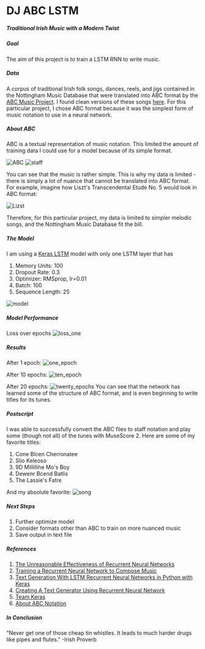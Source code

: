 # DJ ABC LSTM
##### Traditional Irish Music with a Modern Twist

##### Goal
The aim of this project is to train a LSTM RNN to write music.

##### Data
A corpus of traditional Irish folk songs, dances, reels, and jigs contained in the Nottingham Music Database that were translated into ABC format by the [ABC Music Project](http://abc.sourceforge.net/NMD/). I found clean versions of these songs [here](http://abc.sourceforge.net/NMD/).
For this particular project, I chose ABC format because it was the simplest form of music notation to use in a neural network.


##### About ABC
ABC is a textual representation of music notation. This limited the amount of training data I could use for a model because of its simple format.

![ABC](images/abc.png) ![staff](images/abc_music.png)

You can see that the music is rather simple. This is why my data is limited - there is simply a lot of nuance that cannot be translated into ABC format. For example, imagine how Liszt's Transcendental Etude No. 5 would look in ABC format:

![Lizst](images/transcendental_etude.png)

Therefore, for this particular project, my data is limited to simpler melodic songs, and the Nottingham Music Database fit the bill.

##### The Model

I am using a [Keras LSTM](https://keras.io/layers/recurrent/#lstm) model with only one LSTM layer that has
1. Memory Units: 100
2. Dropout Rate: 0.3
3. Optimizer: RMSprop, lr=0.01
4. Batch: 100
5. Sequence Length: 25

![model](images/lstm_better.png)

##### Model Performance

Loss over epochs
![loss_one](images/log_one.png)



##### Results
After 1 epoch:
![one_epoch](images/one_epoch.png)

After 10 epochs:
![ten_epoch](images/ten_epochs.png)

After 20 epochs:
![twenty_epochs](images/twenty_epochs.png)
You can see that the network has learned some of the structure of ABC format, and is even beginning to write titles for its tunes.

##### Postscript
I was able to successfully convert the ABC files to staff notation and play some (though not all) of the tunes with MuseScore 2. Here are some of my favorite titles:

1. Cone Blcen Cherronatee
2. Slio Keleoso
3. 9D Millillihe Mo's Boy
4. Dewenr Bcend Batlis
5. The Lassie's Fatre

And my absolute favorite:
![song](images/song.png)

##### Next Steps
1. Further optimize model
2. Consider formats other than ABC to train on more nuanced music
3. Save output in text file



##### References
1. [The Unreasonable Effectiveness of Recurrent Neural Networks](http://karpathy.github.io/2015/05/21/rnn-effectiveness/)
2. [Training a Recurrent Neural Network to Compose Music](https://maraoz.com/2016/02/02/abc-rnn/)
3. [Text Generation With LSTM Recurrent Neural Networks in Python with Keras](https://machinelearningmastery.com/text-generation-lstm-recurrent-neural-networks-python-keras/)
4. [Creating A Text Generator Using Recurrent Neural Network](https://chunml.github.io/ChunML.github.io/project/Creating-Text-Generator-Using-Recurrent-Neural-Network/)
5. [Team Keras](https://github.com/keras-team)
6. [About ABC Notation](http://abcnotation.com/about)

##### In Conclusion
"Never get one of those cheap tin whistles. It leads to much harder drugs like pipes and flutes." -Irish Proverb
